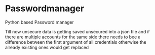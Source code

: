 # Passwordmanager
Python based Password manager

Till now unsecure data is getting saved unsecured into a json file
and if there are multiple accounts for the same side there needs to bee a difference between the first argument of all credentials otherwise the already existing ones would get replaced
